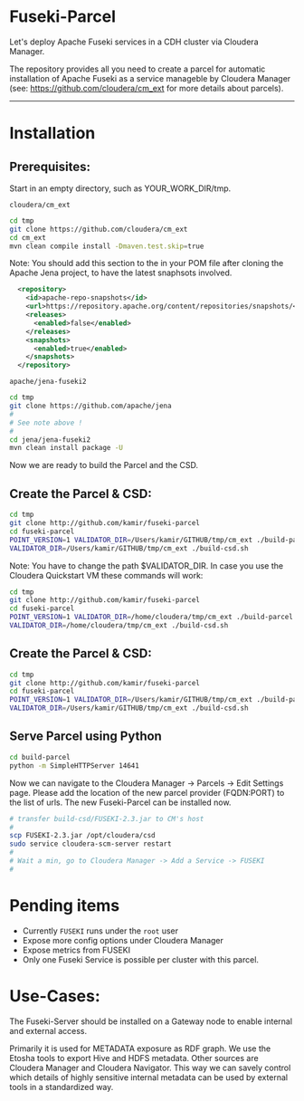 # Fuseki-Parcel
Let's deploy Apache Fuseki services in a CDH cluster via Cloudera Manager.

The repository provides all you need to create a parcel for automatic installation of Apache Fuseki as a service manageble by Cloudera Manager (see: https://github.com/cloudera/cm_ext for more details about parcels).


---------------

# Installation 
## Prerequisites: 

Start in an empty directory, such as YOUR_WORK_DIR/tmp.

`cloudera/cm_ext`
```sh
cd tmp
git clone https://github.com/cloudera/cm_ext
cd cm_ext
mvn clean compile install -Dmaven.test.skip=true
```

Note: You should add this section to the <repoisitories/> in your POM file after cloning 
the Apache Jena project, to have the latest snaphsots involved.

```xml
  <repository>
    <id>apache-repo-snapshots</id>
    <url>https://repository.apache.org/content/repositories/snapshots/</url>
    <releases>
      <enabled>false</enabled>
    </releases>
    <snapshots>
      <enabled>true</enabled>
    </snapshots>
  </repository>
```

`apache/jena-fuseki2`
```sh
cd tmp
git clone https://github.com/apache/jena
#
# See note above !
#
cd jena/jena-fuseki2
mvn clean install package -U
```

Now we are ready to build the Parcel and the CSD.

## Create the Parcel & CSD:
```sh
cd tmp
git clone http://github.com/kamir/fuseki-parcel
cd fuseki-parcel
POINT_VERSION=1 VALIDATOR_DIR=/Users/kamir/GITHUB/tmp/cm_ext ./build-parcel.sh ./../jena/jena-fuseki2/jena-fuseki-server/target/jena-fuseki-server-2.4.0-SNAPSHOT.jar
VALIDATOR_DIR=/Users/kamir/GITHUB/tmp/cm_ext ./build-csd.sh
```
Note: You have to change the path $VALIDATOR_DIR. In case you use the Cloudera Quickstart VM
these commands will work:
```sh
cd tmp
git clone http://github.com/kamir/fuseki-parcel
cd fuseki-parcel
POINT_VERSION=1 VALIDATOR_DIR=/home/cloudera/tmp/cm_ext ./build-parcel.sh ./../jena/jena-fuseki2/jena-fuseki-server/target/jena-fuseki-server-2.4.0-SNAPSHOT.jar
VALIDATOR_DIR=/home/cloudera/tmp/cm_ext ./build-csd.sh
```


## Create the Parcel & CSD:
```sh
cd tmp
git clone http://github.com/kamir/fuseki-parcel
cd fuseki-parcel
POINT_VERSION=1 VALIDATOR_DIR=/Users/kamir/GITHUB/tmp/cm_ext ./build-parcel.sh ./../jena/jena-fuseki2/jena-fuseki-server/target/jena-fuseki-server-2.4.0-SNAPSHOT.jar
VALIDATOR_DIR=/Users/kamir/GITHUB/tmp/cm_ext ./build-csd.sh
```


## Serve Parcel using Python
```sh
cd build-parcel
python -m SimpleHTTPServer 14641
```

Now we can navigate to the Cloudera Manager -> Parcels -> Edit Settings page. Please add 
the location of the new parcel provider (FQDN:PORT) to the list of urls. The new Fuseki-Parcel can be installed now. 

```sh
# transfer build-csd/FUSEKI-2.3.jar to CM's host
#
scp FUSEKI-2.3.jar /opt/cloudera/csd
sudo service cloudera-scm-server restart
#
# Wait a min, go to Cloudera Manager -> Add a Service -> FUSEKI
#
```

# Pending items
- Currently `FUSEKI` runs under the `root` user
- Expose more config options under Cloudera Manager
- Expose metrics from FUSEKI
- Only one Fuseki Service is possible per cluster with this parcel.

# Use-Cases:
The Fuseki-Server should be installed on a Gateway node to enable internal and external access.

Primarily it is used for METADATA exposure as RDF graph. We use the Etosha tools to export Hive and HDFS metadata.
Other sources are Cloudera Manager and Cloudera Navigator. This way we can savely control which details of highly
sensitive internal metadata can be used by external tools in a standardized way.





